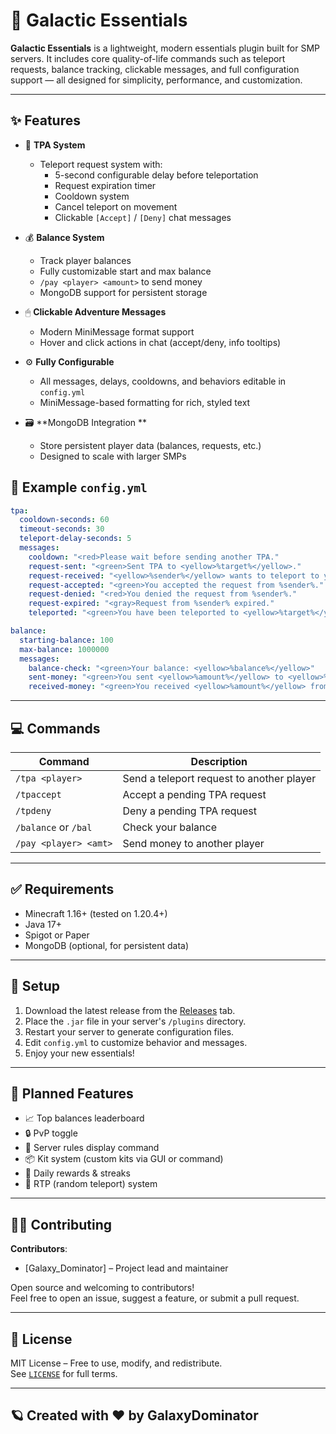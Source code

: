 # 🌌 Galactic Essentials

**Galactic Essentials** is a lightweight, modern essentials plugin built for SMP servers. It includes core quality-of-life commands such as teleport requests, balance tracking, clickable messages, and full configuration support — all designed for simplicity, performance, and customization.

---

## ✨ Features

- 🧭 **TPA System**
  - Teleport request system with:
    - 5-second configurable delay before teleportation
    - Request expiration timer
    - Cooldown system
    - Cancel teleport on movement
    - Clickable `[Accept]` / `[Deny]` chat messages

- 💰 **Balance System**
  - Track player balances
  - Fully customizable start and max balance
  - `/pay <player> <amount>` to send money
  - MongoDB support for persistent storage

- 🖱 **Clickable Adventure Messages**
  - Modern MiniMessage format support
  - Hover and click actions in chat (accept/deny, info tooltips)

- ⚙️ **Fully Configurable**
  - All messages, delays, cooldowns, and behaviors editable in `config.yml`
  - MiniMessage-based formatting for rich, styled text

- 🗃 **MongoDB Integration **
  - Store persistent player data (balances, requests, etc.)
  - Designed to scale with larger SMPs


## 📁 Example `config.yml`

```yaml
tpa:
  cooldown-seconds: 60
  timeout-seconds: 30
  teleport-delay-seconds: 5
  messages:
    cooldown: "<red>Please wait before sending another TPA."
    request-sent: "<green>Sent TPA to <yellow>%target%</yellow>."
    request-received: "<yellow>%sender%</yellow> wants to teleport to you!"
    request-accepted: "<green>You accepted the request from %sender%."
    request-denied: "<red>You denied the request from %sender%."
    request-expired: "<gray>Request from %sender% expired."
    teleported: "<green>You have been teleported to <yellow>%target%</yellow>."

balance:
  starting-balance: 100
  max-balance: 1000000
  messages:
    balance-check: "<green>Your balance: <yellow>%balance%</yellow>"
    sent-money: "<green>You sent <yellow>%amount%</yellow> to <yellow>%target%</yellow>."
    received-money: "<green>You received <yellow>%amount%</yellow> from <yellow>%sender%</yellow>."
```

---

## 💻 Commands

| Command                | Description                             |
|------------------------|-----------------------------------------|
| `/tpa <player>`        | Send a teleport request to another player |
| `/tpaccept`            | Accept a pending TPA request            |
| `/tpdeny`              | Deny a pending TPA request              |
| `/balance` or `/bal`   | Check your balance                      |
| `/pay <player> <amt>`  | Send money to another player            |

---

## ✅ Requirements

- Minecraft 1.16+ (tested on 1.20.4+)
- Java 17+
- Spigot or Paper
- MongoDB (optional, for persistent data)

---

## 🚀 Setup

1. Download the latest release from the [Releases](https://github.com/yourname/Galactic-Essentials/releases) tab.
2. Place the `.jar` file in your server's `/plugins` directory.
3. Restart your server to generate configuration files.
4. Edit `config.yml` to customize behavior and messages.
5. Enjoy your new essentials!

---

## 🧠 Planned Features

- 📈 Top balances leaderboard
- 🔒 PvP toggle
- 📜 Server rules display command
- 📦 Kit system (custom kits via GUI or command)
- 🎁 Daily rewards & streaks
- 🔁 RTP (random teleport) system

---

## 🧑‍💻 Contributing

**Contributors**:

- [Galaxy_Dominator] – Project lead and maintainer

Open source and welcoming to contributors!  
Feel free to open an issue, suggest a feature, or submit a pull request.

---

## 📜 License

MIT License – Free to use, modify, and redistribute.  
See [`LICENSE`](LICENSE) for full terms.

---

## 🪐 Created with ❤️ by GalaxyDominator
